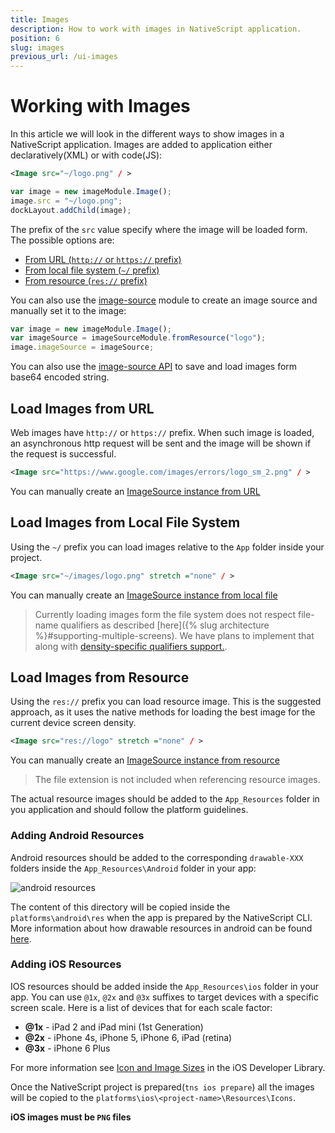 ```yaml
---
title: Images
description: How to work with images in NativeScript application.
position: 6
slug: images
previous_url: /ui-images
---
```


# Working with Images
In this article we will look in the different ways to show images in a NativeScript application.
Images are added to application either declaratively(XML) or with code(JS):

```XML
<Image src="~/logo.png" / >
```
```JavaScript
var image = new imageModule.Image();
image.src = "~/logo.png";
dockLayout.addChild(image);
```

The prefix of the `src` value specify where the image will be loaded form. The possible options are:

* [From URL (`http://` or `https://` prefix)](#load-images-from-url)
* [From local file system (`~/` prefix)](#load-images-from-local-file-system)
* [From resource (`res://` prefix)](#load-images-from-resource)

You can also use the [image-source]({{site.baseurl}}/ApiReference/image-source/HOW-TO.html) module to create an image source and manually set it to the image:
```JavaScript
var image = new imageModule.Image();
var imageSource = imageSourceModule.fromResource("logo");
image.imageSource = imageSource;
```

You can also use the [image-source API]({{site.baseurl}}/ApiReference/image-source/ImageSource.html) to save and load images form base64 encoded string.

## Load Images from URL
Web images have `http://` or `https://` prefix. When such image is loaded, an asynchronous http request will be sent and the image will be shown if the request is successful.
```XML
<Image src="https://www.google.com/images/errors/logo_sm_2.png" / >
```

You can manually create an [ImageSource instance from URL]({{site.baseurl}}/ApiReference/image-source/HOW-TO.html#load-image-from-url)

## Load Images from Local File System
Using the `~/` prefix you can load images relative to the `App` folder inside your project.

```XML
<Image src="~/images/logo.png" stretch ="none" / >
```

You can manually create an [ImageSource instance from local file]({{site.baseurl}}/ApiReference/image-source/HOW-TO.html#load-image-from-a-local-file)

> Currently loading images form the file system does not respect file-name qualifiers as described [here]({% slug architecture %}#supporting-multiple-screens). We have plans to implement that along with [density-specific qualifiers support.](https://github.com/NativeScript/NativeScript/issues/276).

## Load Images from Resource
Using the `res://` prefix you can load resource image. This is the suggested approach, as it uses the native methods for loading the best image for the current device screen density.

```XML
<Image src="res://logo" stretch ="none" / >
```

You can manually create an [ImageSource instance from resource]({{site.baseurl}}/ApiReference/image-source/HOW-TO.html#load-image-using-resource-name)

> The file extension is not included when referencing resource images.

The actual resource images should be added to the `App_Resources` folder in you application and should follow the platform guidelines.

### Adding Android Resources
Android resources should be added to the corresponding `drawable-XXX` folders inside the `App_Resources\Android` folder in your app:

![android resources]({{site.baseurl}}/img/resources/android-resources.png "android resources")

The content of this directory will be copied inside the `platforms\android\res` when the app is prepared by the NativeScript CLI. More information about how drawable resources in android can be found [here](http://developer.android.com/guide/practices/screens_support.html#DesigningResources).

### Adding iOS Resources
IOS resources should be added inside the `App_Resources\ios` folder in your app. You can use `@1x`, `@2x` and `@3x` suffixes to target devices with a specific screen scale. Here is a list of devices that for each scale factor:

* **@1x** - iPad 2 and iPad mini (1st Generation)
* **@2x** - iPhone 4s, iPhone 5, iPhone 6, iPad (retina)
* **@3x** - iPhone 6 Plus

For more information see [Icon and Image Sizes](https://developer.apple.com/library/ios/documentation/UserExperience/Conceptual/MobileHIG/IconMatrix.html#//apple_ref/doc/uid/TP40006556-CH27-SW1) in the iOS Developer Library.

Once the NativeScript project is prepared(`tns ios prepare`) all the images will be copied to the `platforms\ios\<project-name>\Resources\Icons`.

**iOS images must be `PNG` files**

